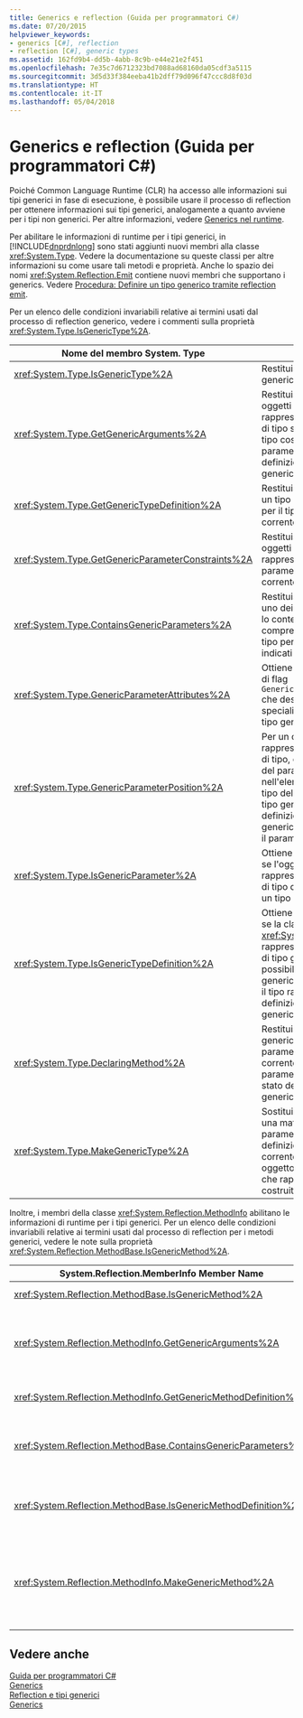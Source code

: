 ```yaml
---
title: Generics e reflection (Guida per programmatori C#)
ms.date: 07/20/2015
helpviewer_keywords:
- generics [C#], reflection
- reflection [C#], generic types
ms.assetid: 162fd9b4-dd5b-4abb-8c9b-e44e21e2f451
ms.openlocfilehash: 7e35c7d6712323bd7088ad68160da05cdf3a5115
ms.sourcegitcommit: 3d5d33f384eeba41b2dff79d096f47ccc8d8f03d
ms.translationtype: HT
ms.contentlocale: it-IT
ms.lasthandoff: 05/04/2018
---
```

# <a name="generics-and-reflection-c-programming-guide"></a>Generics e reflection (Guida per programmatori C#)
Poiché Common Language Runtime (CLR) ha accesso alle informazioni sui tipi generici in fase di esecuzione, è possibile usare il processo di reflection per ottenere informazioni sui tipi generici, analogamente a quanto avviene per i tipi non generici. Per altre informazioni, vedere [Generics nel runtime](../../../csharp/programming-guide/generics/generics-in-the-run-time.md).  
  
 Per abilitare le informazioni di runtime per i tipi generici, in [!INCLUDE[dnprdnlong](~/includes/dnprdnlong-md.md)] sono stati aggiunti nuovi membri alla classe <xref:System.Type>. Vedere la documentazione su queste classi per altre informazioni su come usare tali metodi e proprietà. Anche lo spazio dei nomi <xref:System.Reflection.Emit> contiene nuovi membri che supportano i generics. Vedere [Procedura: Definire un tipo generico tramite reflection emit](../../../framework/reflection-and-codedom/how-to-define-a-generic-type-with-reflection-emit.md).  
  
 Per un elenco delle condizioni invariabili relative ai termini usati dal processo di reflection generico, vedere i commenti sulla proprietà <xref:System.Type.IsGenericType%2A>.  
  
|Nome del membro System. Type|Descrizione|  
|-----------------------------|-----------------|  
|<xref:System.Type.IsGenericType%2A>|Restituisce true se un tipo è generico.|  
|<xref:System.Type.GetGenericArguments%2A>|Restituisce una matrice di oggetti `Type` che rappresentano gli argomenti di tipo specificati per un tipo costruito oppure i parametri di tipo di una definizione di un tipo generico.|  
|<xref:System.Type.GetGenericTypeDefinition%2A>|Restituisce la definizione di un tipo generico sottostante per il tipo costruito corrente.|  
|<xref:System.Type.GetGenericParameterConstraints%2A>|Restituisce una matrice di oggetti `Type` che rappresentano i vincoli sul parametro di tipo generico corrente.|  
|<xref:System.Type.ContainsGenericParameters%2A>|Restituisce true se il tipo o uno dei tipi o dei metodi che lo contengono comprendono parametri di tipo per cui non sono stati indicati tipi specifici.|  
|<xref:System.Type.GenericParameterAttributes%2A>|Ottiene una combinazione di flag `GenericParameterAttributes` che descrivono i vincoli speciali del parametro di tipo generico corrente.|  
|<xref:System.Type.GenericParameterPosition%2A>|Per un oggetto `Type` che rappresenta un parametro di tipo, ottiene la posizione del parametro di tipo nell'elenco dei parametri di tipo della definizione di un tipo generico o della definizione di un metodo generico che ha dichiarato il parametro di tipo.|  
|<xref:System.Type.IsGenericParameter%2A>|Ottiene un valore che indica se l'oggetto `Type` corrente rappresenta un parametro di tipo di una definizione di un tipo o metodo generico.|  
|<xref:System.Type.IsGenericTypeDefinition%2A>|Ottiene un valore che indica se la classe <xref:System.Type> corrente rappresenta una definizione di tipo generico, da cui è possibile costruire altri tipi generici. Restituisce true se il tipo rappresenta la definizione di un tipo generico.|  
|<xref:System.Type.DeclaringMethod%2A>|Restituisce il metodo generico che ha definito il parametro di tipo generico corrente oppure Null se il parametro di tipo non è stato definito da un metodo generico.|  
|<xref:System.Type.MakeGenericType%2A>|Sostituisce gli elementi di una matrice di tipi ai parametri di tipo della definizione di tipo generico corrente e restituisce un oggetto <xref:System.Type> che rappresenta il tipo costruito risultante.|  
  
 Inoltre, i membri della classe <xref:System.Reflection.MethodInfo> abilitano le informazioni di runtime per i tipi generici. Per un elenco delle condizioni invariabili relative ai termini usati dal processo di reflection per i metodi generici, vedere le note sulla proprietà <xref:System.Reflection.MethodBase.IsGenericMethod%2A>.  
  
|System.Reflection.MemberInfo Member Name|Descrizione|  
|----------------------------------------------|-----------------|  
|<xref:System.Reflection.MethodBase.IsGenericMethod%2A>|Restituisce true se un metodo è generico.|  
|<xref:System.Reflection.MethodInfo.GetGenericArguments%2A>|Restituisce una matrice di oggetti Type che rappresentano gli argomenti di tipo di un metodo generico costruito oppure i parametri di tipo di una definizione di un metodo generico.|  
|<xref:System.Reflection.MethodInfo.GetGenericMethodDefinition%2A>|Restituisce la definizione di un metodo generico sottostante per il metodo costruito corrente.|  
|<xref:System.Reflection.MethodBase.ContainsGenericParameters%2A>|Restituisce true se il metodo o uno dei tipi che lo contengono comprendono parametri di tipo per cui non sono stati indicati tipi specifici.|  
|<xref:System.Reflection.MethodBase.IsGenericMethodDefinition%2A>|Restituisce true se l'oggetto <xref:System.Reflection.MethodInfo> corrente rappresenta la definizione di un metodo generico.|  
|<xref:System.Reflection.MethodInfo.MakeGenericMethod%2A>|Sostituisce con gli elementi di una matrice di tipi i parametri di tipo della definizione di metodo generica corrente e restituisce un oggetto <xref:System.Reflection.MethodInfo> che rappresenta il metodo costruito risultante.|  
  
## <a name="see-also"></a>Vedere anche  
 [Guida per programmatori C#](../../../csharp/programming-guide/index.md)  
 [Generics](../../../csharp/programming-guide/generics/index.md)  
 [Reflection e tipi generici](../../../framework/reflection-and-codedom/reflection-and-generic-types.md)  
 [Generics](~/docs/standard/generics/index.md)
